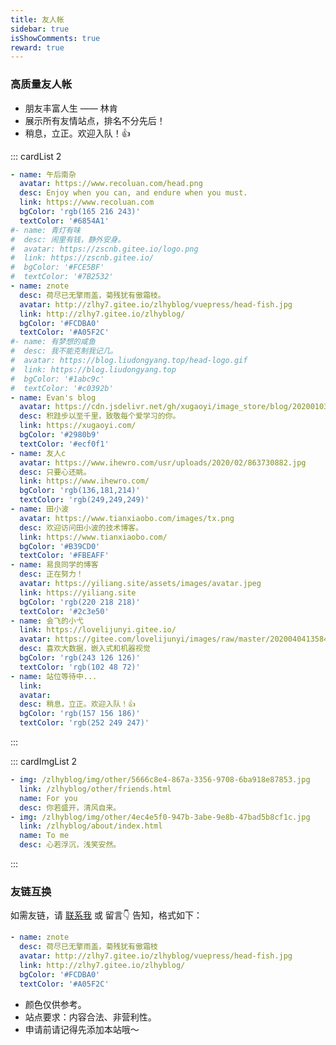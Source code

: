 ```yaml
---
title: 友人帐
sidebar: true
isShowComments: true
reward: true
---
```


<Boxx/>

### 高质量友人帐

- 朋友丰富人生 —— 林肯
- 展示所有友情站点，排名不分先后！
- 稍息，立正。欢迎入队！👍

::: cardList 2
```yaml
- name: 午后南杂
  avatar: https://www.recoluan.com/head.png
  desc: Enjoy when you can, and endure when you must.
  link: https://www.recoluan.com
  bgColor: 'rgb(165 216 243)'
  textColor: '#6854A1'
#- name: 青灯有味
#  desc: 闹里有钱，静外安身。
#  avatar: https://zscnb.gitee.io/logo.png
#  link: https://zscnb.gitee.io/
#  bgColor: '#FCE5BF'
#  textColor: '#7B2532'
- name: znote
  desc: 荷尽已无擎雨盖，菊残犹有傲霜枝。
  avatar: http://zlhy7.gitee.io/zlhyblog/vuepress/head-fish.jpg
  link: http://zlhy7.gitee.io/zlhyblog/
  bgColor: '#FCDBA0'
  textColor: '#A05F2C'
#- name: 有梦想的咸鱼
#  desc: 我不能克制我记几。
#  avatar: https://blog.liudongyang.top/head-logo.gif
#  link: https://blog.liudongyang.top
#  bgColor: '#1abc9c'
#  textColor: '#c0392b'
- name: Evan's blog
  avatar: https://cdn.jsdelivr.net/gh/xugaoyi/image_store/blog/20200103123203.jpg
  desc: 积跬步以至千里，致敬每个爱学习的你。
  link: https://xugaoyi.com/
  bgColor: '#2980b9'
  textColor: '#ecf0f1'
- name: 友人c
  avatar: https://www.ihewro.com/usr/uploads/2020/02/863730882.jpg
  desc: 只要心还眺。
  link: https://www.ihewro.com/
  bgColor: 'rgb(136,181,214)'
  textColor: 'rgb(249,249,249)'
- name: 田小波
  avatar: https://www.tianxiaobo.com/images/tx.png
  desc: 欢迎访问田小波的技术博客。
  link: https://www.tianxiaobo.com/
  bgColor: '#B39CD0'
  textColor: '#FBEAFF'
- name: 易良同学的博客
  desc: 正在努力！
  avatar: https://yiliang.site/assets/images/avatar.jpeg
  link: https://yiliang.site
  bgColor: 'rgb(220 218 218)'
  textColor: '#2c3e50' 
- name: 会飞的小弋
  link: https://lovelijunyi.gitee.io/
  avatar: https://gitee.com/lovelijunyi/images/raw/master/20200404135847.jpg
  desc: 喜欢大数据，嵌入式和机器视觉
  bgColor: 'rgb(243 126 126)'
  textColor: 'rgb(102 48 72)'
- name: 站位等待中...
  link: 
  avatar: 
  desc: 稍息，立正。欢迎入队！👍
  bgColor: 'rgb(157 156 186)'
  textColor: 'rgb(252 249 247)'
```
:::

::: cardImgList 2
```yaml
- img: /zlhyblog/img/other/5666c8e4-867a-3356-9708-6ba918e87853.jpg
  link: /zlhyblog/other/friends.html
  name: For you
  desc: 你若盛开，清风自来。
- img: /zlhyblog/img/other/4ec4e5f0-947b-3abe-9e8b-47bad5b8cf1c.jpg
  link: /zlhyblog/about/index.html
  name: To me
  desc: 心若浮沉，浅笑安然。
```
:::

### 友链互换

如需友链，请 [联系我](https://mp.weixin.qq.com/s?__biz=MzU4MDY1NjE1MQ==&mid=100000138&idx=1&sn=6b5e532de9685de1bbf4051eaca2de86&chksm=7d52ccf24a2545e479c7b6ed4401bc850a341e54e10cbdd54ce72b757ea7c986c37585375fa2&scene=18#wechat_redirect) 或 <a> 留言👇 </a> 告知，格式如下：

```yaml
- name: znote
  desc: 荷尽已无擎雨盖，菊残犹有傲霜枝
  avatar: http://zlhy7.gitee.io/zlhyblog/vuepress/head-fish.jpg
  link: http://zlhy7.gitee.io/zlhyblog/
  bgColor: '#FCDBA0'
  textColor: '#A05F2C'
```

- 颜色仅供参考。
- 站点要求：内容合法、非营利性。
- 申请前请记得先添加本站哦～

<Reward/>
